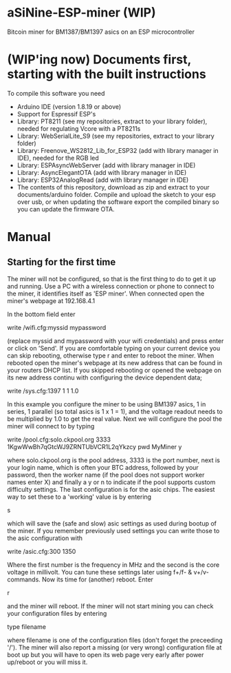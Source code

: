 # aSiNine-ESP-miner (WIP)
Bitcoin miner for BM1387/BM1397 asics on an ESP microcontroller

# (WIP'ing now) Documents first, starting with the built instructions
To compile this software you need

- Arduino IDE (version 1.8.19 or above)
- Support for Espressif ESP's
- Library: PT8211 (see my repositories, extract to your library folder), needed for regulating Vcore with a PT8211s
- Library: WebSerialLite_S9 (see my repositories, extract to your library folder)
- Library: Freenove_WS2812_Lib_for_ESP32 (add with library manager in IDE), needed for the RGB led
- Library: ESPAsyncWebServer (add with library manager in IDE)
- Library: AsyncElegantOTA (add with library manager in IDE)
- Library: ESP32AnalogRead (add with library manager in IDE)
- The contents of this repository, download as zip and extract to your documents/arduino folder.
Compile and upload the sketch to your esp over usb, or when updating the software export the compiled binary so you can update the firmware OTA.

# Manual

## Starting for the first time

The miner will not be configured, so that is the first thing to do to get it up and running. Use a PC with a wireless connection or phone to connect to the miner, it identifies itself as 'ESP miner'. When connected open the miner's webpage at 192.168.4.1

In the bottom field enter

write /wifi.cfg:myssid mypassword

(replace myssid and mypassword with your wifi credentials) and press enter or click on 'Send'. If you are comfortable typing on your current device you can skip rebooting, otherwise type
r
and enter to reboot the miner. When rebooted open the miner's webpage at its new address that can be found in your routers DHCP list. If you skipped rebooting or opened the webpage on its new address continu with configuring the device dependent data;

write /sys.cfg:1397 1 1 1.0

In this example you configure the miner to be using BM1397 asics, 1 in series, 1 parallel (so total asics is 1 x 1 = 1), and the voltage readout needs to be multiplied by 1.0 to get the real value.
Next we will configure the pool the miner will connect to by typing

write /pool.cfg:solo.ckpool.org 3333 1KgwWwBh7qGtcWJ9ZRNTUbVCR1L2qYkzcy pwd MyMiner y

where solo.ckpool.org is the pool address, 3333 is the port number, next is your login name, which is often your BTC address, followed by your password, then the worker name (if the pool does not support worker names enter X) and finally a y or n to indicate if the pool supports custom difficulty settings.
The last configuration is for the asic chips. The easiest way to set these to a 'working' value is by entering

s

which will save the (safe and slow) asic settings as used during bootup of the miner. If you remember previously used settings you can write those to the asic configuration with

write /asic.cfg:300 1350

Where the first number is the frequency in MHz and the second is the core voltage in millivolt. 
You can tune these settings later using f+/f- & v+/v- commands. Now its time for (another) reboot. Enter

r

and the miner will reboot. If the miner will not start mining you can check your configuration files by entering

type filename

where filename is one of the configuration files (don't forget the preceeding '/'). The miner will also report a missing (or very wrong) configuration file at boot up but you will have to open its web page very early after power up/reboot or you will miss it.

